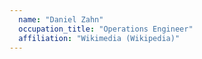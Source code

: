 ```yaml
---
  name: "Daniel Zahn"
  occupation_title: "Operations Engineer"
  affiliation: "Wikimedia (Wikipedia)"
---
```

